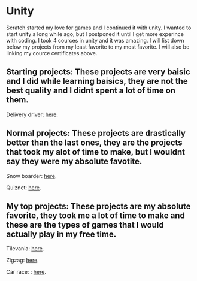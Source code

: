 # Unity
Scratch started my love for games and I continued it with unity. I wanted to start unity a long while ago, but I postponed it until I get more experince with coding. I took 4 cources in unity and it was amazing. I will list down below my projects from my least favorite to my most favorite. I will also be linking my cource certificates above.

## Starting projects: These projects are very baisic and I did while learning baisics, they are not the best quality and I didnt spent a lot of time on them.
Delivery driver: [here](https://github.com/georgenasseem/deliverydriver).

## Normal projects: These projects are drastically better than the last ones, they are the projects that took my alot of time to make, but I wouldnt say they were my absolute favotite.
Snow boarder: [here](https://github.com/georgenasseem/snow-boarder). 

Quiznet: [here](https://github.com/georgenasseem/quiznet).

## My top projects: These projects are my absolute favorite, they took me a lot of time to make and these are the types of games that I would actually play in my free time.
Tilevania: [here](https://github.com/georgenasseem/tilevania). 

Zigzag: [here](https://github.com/georgenasseem/zigzag).

Car race: : [here](https://github.com/georgenasseem/carrace).
